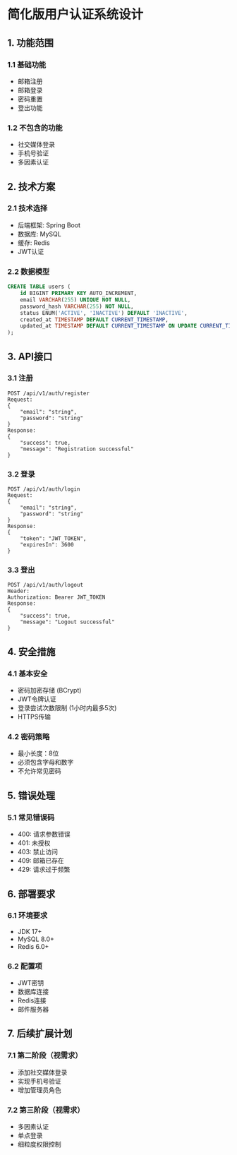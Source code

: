 # 简化版用户认证系统设计

## 1. 功能范围

### 1.1 基础功能
- 邮箱注册
- 邮箱登录
- 密码重置
- 登出功能

### 1.2 不包含的功能
- 社交媒体登录
- 手机号验证
- 多因素认证

## 2. 技术方案

### 2.1 技术选择
- 后端框架: Spring Boot
- 数据库: MySQL
- 缓存: Redis
- JWT认证

### 2.2 数据模型

```sql
CREATE TABLE users (
    id BIGINT PRIMARY KEY AUTO_INCREMENT,
    email VARCHAR(255) UNIQUE NOT NULL,
    password_hash VARCHAR(255) NOT NULL,
    status ENUM('ACTIVE', 'INACTIVE') DEFAULT 'INACTIVE',
    created_at TIMESTAMP DEFAULT CURRENT_TIMESTAMP,
    updated_at TIMESTAMP DEFAULT CURRENT_TIMESTAMP ON UPDATE CURRENT_TIMESTAMP
);
```

## 3. API接口

### 3.1 注册
```
POST /api/v1/auth/register
Request:
{
    "email": "string",
    "password": "string"
}
Response:
{
    "success": true,
    "message": "Registration successful"
}
```

### 3.2 登录
```
POST /api/v1/auth/login
Request:
{
    "email": "string",
    "password": "string"
}
Response:
{
    "token": "JWT_TOKEN",
    "expiresIn": 3600
}
```

### 3.3 登出
```
POST /api/v1/auth/logout
Header:
Authorization: Bearer JWT_TOKEN
Response:
{
    "success": true,
    "message": "Logout successful"
}
```

## 4. 安全措施

### 4.1 基本安全
- 密码加密存储 (BCrypt)
- JWT令牌认证
- 登录尝试次数限制 (1小时内最多5次)
- HTTPS传输

### 4.2 密码策略
- 最小长度：8位
- 必须包含字母和数字
- 不允许常见密码

## 5. 错误处理

### 5.1 常见错误码
- 400: 请求参数错误
- 401: 未授权
- 403: 禁止访问
- 409: 邮箱已存在
- 429: 请求过于频繁

## 6. 部署要求

### 6.1 环境要求
- JDK 17+
- MySQL 8.0+
- Redis 6.0+

### 6.2 配置项
- JWT密钥
- 数据库连接
- Redis连接
- 邮件服务器

## 7. 后续扩展计划

### 7.1 第二阶段（视需求）
- 添加社交媒体登录
- 实现手机号验证
- 增加管理员角色

### 7.2 第三阶段（视需求）
- 多因素认证
- 单点登录
- 细粒度权限控制

